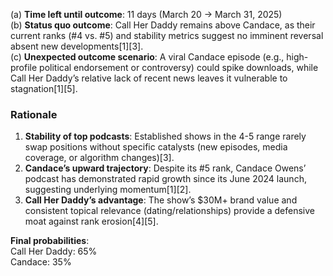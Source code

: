 (a) **Time left until outcome**: 11 days (March 20 → March 31, 2025)  
(b) **Status quo outcome**: Call Her Daddy remains above Candace, as their current ranks (#4 vs. #5) and stability metrics suggest no imminent reversal absent new developments[1][3].  
(c) **Unexpected outcome scenario**: A viral Candace episode (e.g., high-profile political endorsement or controversy) could spike downloads, while Call Her Daddy’s relative lack of recent news leaves it vulnerable to stagnation[1][5].  

### Rationale  
1. **Stability of top podcasts**: Established shows in the 4-5 range rarely swap positions without specific catalysts (new episodes, media coverage, or algorithm changes)[3].  
2. **Candace’s upward trajectory**: Despite its #5 rank, Candace Owens’ podcast has demonstrated rapid growth since its June 2024 launch, suggesting underlying momentum[1][2].  
3. **Call Her Daddy’s advantage**: The show’s $30M+ brand value and consistent topical relevance (dating/relationships) provide a defensive moat against rank erosion[4][5].  

**Final probabilities**:  
Call Her Daddy: 65%  
Candace: 35%